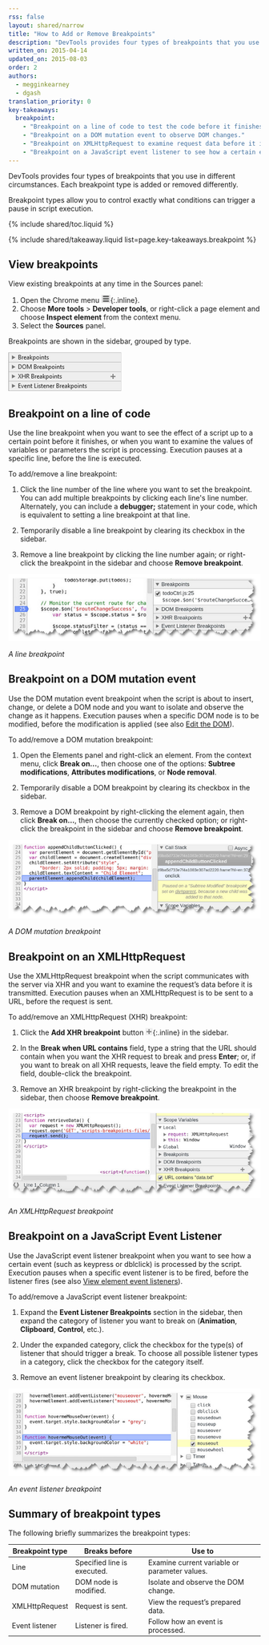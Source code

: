```yaml
---
rss: false
layout: shared/narrow
title: "How to Add or Remove Breakpoints"
description: "DevTools provides four types of breakpoints that you use in different circumstances: line, DOM mutation, XMLHttpRequest, event listener. Each breakpoint type is added or removed differently."
written_on: 2015-04-14
updated_on: 2015-08-03
order: 2
authors:
  - megginkearney
  - dgash
translation_priority: 0
key-takeaways:
  breakpoint:
    - "Breakpoint on a line of code to test the code before it finishes, for example, to examine variable values."
    - "Breakpoint on a DOM mutation event to observe DOM changes."
    - "Breakpoint on XMLHttpRequest to examine request data before it is transmitted. "
    - "Breakpoint on a JavaScript event listener to see how a certain event (such as keypress or doubleclick) is processed by the script."
---
```

<p class="intro">
  DevTools provides four types of breakpoints that you use in different circumstances. Each breakpoint type is added or removed differently.
</p>

Breakpoint types allow you to control exactly what conditions can trigger a pause in script execution.

{% include shared/toc.liquid %}

{% include shared/takeaway.liquid list=page.key-takeaways.breakpoint %}

## View breakpoints

View existing breakpoints at any time in the Sources panel:

1. Open the Chrome menu ![Chrome menu](imgs/image_0.png){:.inline}.
2. Choose **More tools** > **Developer tools**, or right-click a page element and choose **Inspect element** from the context menu.
3. Select the **Sources** panel. 

Breakpoints are shown in the sidebar, grouped by type.

![Breakpoints sidebar](imgs/image_1.png)

## Breakpoint on a line of code 

Use the line breakpoint when you want to see the effect of a script up to a certain point before it finishes, or when you want to examine the values of variables or parameters the script is processing. Execution pauses at a specific line, before the line is executed.  

To add/remove a line breakpoint:

1. Click the line number of the line where you want to set the breakpoint. You can add multiple breakpoints by clicking each line's line number. Alternately, you can include a **debugger;** statement in your code, which is equivalent to setting a line breakpoint at that line.

2. Temporarily disable a line breakpoint by clearing its checkbox in the sidebar. 

3. Remove a line breakpoint by clicking the line number again; or right-click the breakpoint in the sidebar and choose **Remove breakpoint**.

![Line breakpoint](imgs/image_2.png)

*A line breakpoint*

## Breakpoint on a DOM mutation event 

Use the DOM mutation event breakpoint when the script is about to insert, change, or delete a DOM node and you want to isolate and observe the change as it happens. Execution pauses when a specific DOM node is to be modified, before the modification is applied (see also [Edit the DOM](/web/tools/iterate/inspect-styles/edit-dom)).

To add/remove a DOM mutation breakpoint:

1. Open the Elements panel and right-click an element. From the context menu, click **Break on…**, then choose one of the options: **Subtree modifications**, **Attributes modifications**, or **Node removal**. 

2. Temporarily disable a DOM breakpoint by clearing its checkbox in the sidebar. 

3. Remove a DOM breakpoint by right-clicking the element again, then click **Break on…**, then choose the currently checked option; or right-click the breakpoint in the sidebar and choose **Remove breakpoint**.

![DOM mutation breakpoint](imgs/image_3.png)

*A DOM mutation breakpoint*

## Breakpoint on an XMLHttpRequest

Use the XMLHttpRequest breakpoint when the script communicates with the server via XHR and you want to examine the request’s data before it is transmitted. Execution pauses when an XMLHttpRequest is to be sent to a URL, before the request is sent.

To add/remove an XMLHttpRequest (XHR) breakpoint:

1. Click the **Add XHR breakpoint** button ![Add XHR breakpoint](imgs/image_4.png){:.inline} in the sidebar. 

2. In the **Break when URL contains** field, type a string that the URL should contain when you want the XHR request to break and press **Enter**; or, if you want to break on all XHR requests, leave the field empty. To edit the field, double-click the breakpoint. 

3. Remove an XHR breakpoint by right-clicking the breakpoint in the sidebar, then choose **Remove breakpoint**.

![XMLHttpRequest breakpoint](imgs/image_5.png)

*An XMLHttpRequest breakpoint*

## Breakpoint on a JavaScript Event Listener

Use the JavaScript event listener breakpoint
when you want to see how a certain event
(such as keypress or dblclick) is processed by the script.
Execution pauses when a specific event listener is to be fired,
before the listener fires
(see also [View element event listeners](/web/tools/iterate/inspect-styles/edit-dom#view-element-event-listeners)).

To add/remove a JavaScript event listener breakpoint:

1. Expand the **Event Listener Breakpoints** section in the sidebar, then expand the category of listener you want to break on (**Animation**, **Clipboard**, **Control**, etc.). 

2. Under the expanded category, click the checkbox for the type(s) of listener that should trigger a break. To choose all possible listener types in a category, click the checkbox for the category itself. 

3. Remove an event listener breakpoint by clearing its checkbox.

![Event listener breakpoint](imgs/image_6.png)

*An event listener breakpoint* 

## Summary of breakpoint types

The following briefly summarizes the breakpoint types:

<table class="table-3">
  <thead>
    <tr>
      <th>Breakpoint type</th>
      <th>Breaks before</th>
      <th>Use to</th>
    </tr>
  </thead>
  <tbody>
  <tr>
    <td data-th="Breakpoint type">Line</td>
    <td data-th="Breaks before">Specified line is executed.</td>
    <td data-th="Use to">Examine current variable or parameter values.</td>
  </tr>
  <tr>
    <td data-th="Breakpoint type">DOM mutation</td>
    <td data-th="Breaks before">DOM node is modified.</td>
    <td data-th="Use to">Isolate and observe the DOM change.</td>
  </tr>
  <tr>
    <td data-th="Breakpoint type">XMLHttpRequest</td>
    <td data-th="Breaks before">Request is sent.</td>
    <td data-th="Use to">View the request’s prepared data.</td>
  </tr>
  <tr>
    <td data-th="Breakpoint type">Event listener</td>
    <td data-th="Breaks before">Listener is fired.</td>
    <td data-th="Use to">Follow how an event is processed.</td>
  </tr>
  </tbody>
</table>

